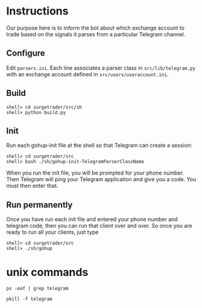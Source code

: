 # Instructions

Our purpose here is to inform the bot about which exchange account to trade based on the
signals it parses from a particular Telegram channel.

## Configure

Edit `parsers.ini`. Each line associates a parser class in `src/lib/telegram.py` with
an exchange account defined in `src/users/useraccount.ini`.

## Build

    shell> cd surgetrader/src/sh
    shell> python build.py

## Init

Run each gohup-init file at the shell so that Telegram can create a session:

    shell> cd surgetrader/src
    shell> bash ./sh/gohup-init-TelegramParserClassName

When you run the init file, you will be prompted for your phone number.
Then Telegram will ping your Telegram application and give you a code.
You must then enter that.

## Run permanently

Once you have run each init file and entered your phone number and telegram code, then you
can run that client over and over. So once you are ready to run all your clients, just type

    shell> cd surgetrader/src
    shell> ./sh/gohup

# unix commands

`ps -eaf | grep telegram`

`pkill -f telegram`
